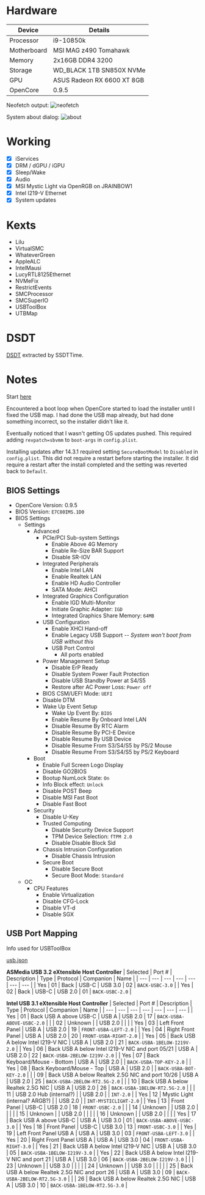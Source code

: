 # Hardware

| Device | Details |
| --- | --- |
| Processor | i9-10850k |
| Motherboard | MSI MAG z490 Tomahawk |
| Memory | 2x16GB DDR4 3200 |
| Storage | WD_BLACK 1TB SN850X NVMe |
| GPU | ASUS Radeon RX 6600 XT 8GB |
| OpenCore | 0.9.5 |

Neofetch output:
![neofetch](images/neofetch.png)

System about dialog:
![about](images/about.png)

# Working

- [x] iServices
- [x] DRM / dGPU / iGPU
- [x] Sleep/Wake
- [x] Audio
- [x] MSI Mystic Light via OpenRGB on JRAINBOW1
- [x] Intel I219-V Ethernet
- [x] System updates

# Kexts

- Lilu
- VirtualSMC
- WhateverGreen
- AppleALC
- IntelMausi
- LucyRTL8125Ethernet
- NVMeFix
- RestrictEvents
- SMCProcessor
- SMCSuperIO
- USBToolBox
- UTBMap

# DSDT

[DSDT](DSDT.aml) extracted by SSDTTime.

# Notes

Start [here](https://dortania.github.io/OpenCore-Install-Guide/config.plist/comet-lake.html#starting-point)

Encountered a boot loop when OpenCore started to load the installer
until I fixed the USB map.  I had done the USB map already, but had
done something incorrect, so the installer didn't like it.

Eventually noticed that I wasn't getting OS updates pushed.  This required adding `revpatch=sbvmm` to `boot-args` in `config.plist`.

Installing updates after 14.3.1 required setting `SecureBootModel` to `Disabled` in `config.plist`.  This did not require a restart before starting the installer.  It did require a restart after the install completed and the setting was reverted back to `Default`.

## BIOS Settings

- OpenCore Version: 0.9.5
- BIOS Version:  `E7C80IMS.1D0`
- BIOS Settings
  - Settings
    - Advanced
      - PCIe/PCI Sub-system Settings
        - Enable Above 4G Memory
        - Enable Re-Size BAR Support
        - Disable SR-IOV
      - Integrated Peripherals
        - Enable Intel LAN
        - Enable Realtek LAN
        - Enable HD Audio Controller
        - SATA Mode:  AHCI
      - Integrated Graphics Configuration
        - Enable IGD Multi-Monitor
        - Initiate Graphic Adapter:  `IGD`
        - Integrated Graphics Share Memory:  `64MB`
      - USB Configuration
        - Enable XHCI Hand-off
        - Enable Legacy USB Support *-- System won't boot from USB without this*
        - USB Port Control
          - All ports enabled
      - Power Management Setup
        - Disable ErP Ready
        - Disable System Power Fault Protection
        - Disable USB Standby Power at S4/S5
        - Restore after AC Power Loss: `Power off`
      - BIOS CSM/UEFI Mode:  `UEFI`
      - Disable DTM
      - Wake Up Event Setup
        - Wake Up Event By:  `BIOS`
        - Enable Resume By Onboard Intel LAN
        - Disable Resume By RTC Alarm
        - Disable Resume By PCI-E Device
        - Disable Resume By USB Device
        - Disable Resume From S3/S4/S5 by PS/2 Mouse
        - Disable Resume From S3/S4/S5 by PS/2 Keyboard
    - Boot
      - Enable Full Screen Logo Display
      - Disable GO2BIOS
      - Bootup NumLock State:  `On`
      - Info Block effect:  `Unlock`
      - Disable POST Beep
      - Disable MSI Fast Boot
      - Disable Fast Boot
    - Security
      - Disable U-Key
      - Trusted Computing
        - Disable Security Device Support
        - TPM Device Selection:  `fTPM 2.0`
        - Disable Disable Block Sid
      - Chassis Intrusion Configuration
        - Disable Chassis Intrusion
      - Secure Boot
        - Disable Secure Boot
        - Secure Boot Mode:  `Standard`
  - OC
    - CPU Features
      - Enable Virtualization
      - Disable CFG-Lock
      - Disable VT-d
      - Disable SGX

## USB Port Mapping

Info used for USBToolBox

[usb.json](usb.json)

**ASMedia USB 3.2 eXtensible Host Controller**
| Selected | Port # | Description | Type | Protocol | Companion | Name |
| --- | --- | --- | --- | --- | --- | --- |
| Yes | 01 | Back | USB-C | USB 3.0 | 02 | `BACK-USBC-3.0` |
| Yes | 02 | Back | USB-C | USB 2.0 | 01 | `BACK-USBC-2.0` |

**Intel USB 3.1 eXtensible Host Controller**
| Selected | Port # | Description | Type | Protocol | Companion | Name |
| --- | --- | --- | --- | --- | --- | --- |
| Yes | 01 | Back USB A above USB-C | USB A | USB 2.0 | 17 | `BACK-USBA-ABOVE-USBC-2.0` |
| | 02 | Unknown | | USB 2.0 | | |
| Yes | 03 | Left Front Panel | USB A | USB 2.0 | 19 | `FRONT-USBA-LEFT-2.0` |
| Yes | 04 | Right Front Panel | USB A | USB 2.0 | 20 | `FRONT-USBA-RIGHT-2.0` |
| Yes | 05 | Back USB A below Intel I219-V NIC | USB A | USB 2.0 | 21 | `BACK-USBA-1BELOW-I219V-2.0` |
| Yes | 06 | Back USB A below Intel I219-V NIC and port 05/21 | USB A | USB 2.0 | 22 | `BACK-USBA-2BELOW-I219V-2.0` |
| Yes | 07 | Back Keyboard/Mouse - Bottom | USB A | USB 2.0 |  | `BACK-USBA-TOP-KEY-2.0` |
| Yes | 08 | Back Keyboard/Mouse - Top | USB A | USB 2.0 | | `BACK-USBA-BOT-KEY-2.0` |
| | 09 | Back USB A below Realtek 2.5G NIC and port 10/26 | USB A | USB 2.0 | 25 | `BACK-USBA-2BELOW-RT2.5G-2.0` |
| | 10 | Back USB A below Realtek 2.5G NIC | USB A | USB 2.0 | 26 | `BACK-USBA-1BELOW-RT2.5G-2.0` |
| | 11 | USB 2.0 Hub (internal?) | | USB 2.0 | | `INT-2.0` |
| Yes | 12 | Mystic Light (internal? ARGB?) | | USB 2.0 | | `INT-MYSTICLIGHT-2.0` |
| Yes | 13 | Front Panel | USB-C | USB 2.0 | 18 | `FRONT-USBC-2.0` |
| | 14 | Unknown | | USB 2.0 | | |
| | 15 | Unknown | | USB 2.0 | | |
| | 16 | Unknown | | USB 2.0 | | |
| Yes | 17 | Back USB A above USB-C | USB A | USB 3.0 | 01 | `BACK-USBA-ABOVE-USBC-3.0` |
| Yes | 18 | Front Panel | USB-C | USB 3.0 | 13 | `FRONT-USBC-3.0` |
| Yes | 19 | Left Front Panel USB A | USB A | USB 3.0 | 03 | `FRONT-USBA-LEFT-3.0` |
| Yes | 20 | Right Front Panel USB A | USB A | USB 3.0 | 04 | `FRONT-USBA-RIGHT-3.0` |
| Yes | 21 | Back USB A below Intel I219-V NIC | USB A | USB 3.0 | 05 | `BACK-USBA-1BELOW-I219V-3.0` |
| Yes | 22 | Back USB A below Intel I219-V NIC and port 21 | USB A | USB 3.0 | 06 | `BACK-USBA-2BELOW-I219V-3.0` |
| | 23 | Unknown | | USB 3.0 | | |
| | 24 | Unknown | | USB 3.0 | | |
| | 25 | Back USB A below Realtek 2.5G NIC and port 26 | USB A | USB 3.0 | 09 | `BACK-USBA-2BELOW-RT2.5G-3.0` |
| | 26 | Back USB A below Realtek 2.5G NIC | USB A | USB 3.0 | 10 | `BACK-USBA-1BELOW-RT2.5G-3.0` |
